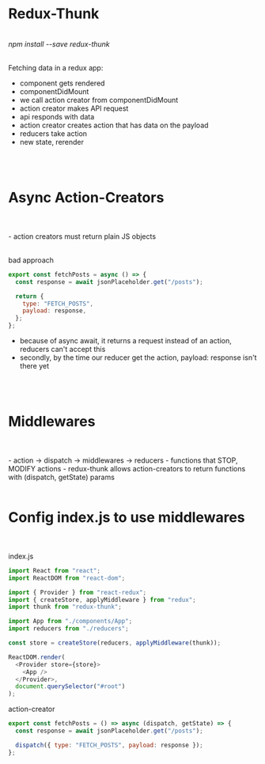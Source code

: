 # Redux-Thunk
<br>
<em>npm install --save redux-thunk</em>
<br>
<br>

Fetching data in a redux app: 

- component gets rendered
- componentDidMount
- we call action creator from componentDidMount
- action creator makes API request
- api responds with data
- action creator creates action that has data on the payload
- reducers take action
- new state, rerender
<br>
<br>

# Async Action-Creators
<br>
<br>
- action creators must return plain JS objects<br><br>

bad approach

```javascript
export const fetchPosts = async () => {
  const response = await jsonPlaceholder.get("/posts");

  return {
    type: "FETCH_POSTS",
    payload: response,
  };
};
```

- because of async await, it returns a request instead of an action, reducers can't accept this
- secondly, by the time our reducer get the action, payload: response isn't there yet
<br>
<br>

# Middlewares
<br>
<br>
- action -> dispatch -> middlewares -> reducers
- functions that STOP, MODIFY actions
- redux-thunk allows action-creators to return functions with (dispatch, getState) params
<br>
<br>

# Config index.js to use middlewares
<br>
<br>
index.js

```javascript
import React from "react";
import ReactDOM from "react-dom";

import { Provider } from "react-redux";
import { createStore, applyMiddleware } from "redux";
import thunk from "redux-thunk";

import App from "./components/App";
import reducers from "./reducers";

const store = createStore(reducers, applyMiddleware(thunk));

ReactDOM.render(
  <Provider store={store}>
    <App />
  </Provider>,
  document.querySelector("#root")
);
```

action-creator

```javascript
export const fetchPosts = () => async (dispatch, getState) => {
  const response = await jsonPlaceholder.get("/posts");

  dispatch({ type: "FETCH_POSTS", payload: response });
};
```



